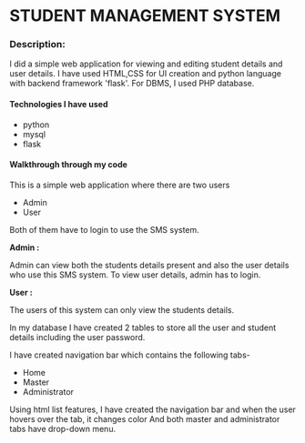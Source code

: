 #       STUDENT MANAGEMENT SYSTEM


### Description:
  I did a simple web application for viewing and editing student details and user details.
             I have used HTML,CSS for UI creation and python language with backend framework 'flask'.
             For DBMS, I used PHP database.


#### Technologies I have used 
- python
- mysql
- flask

#### Walkthrough through my code

  This is a simple web application where there are two users
  - Admin
  - User
  
  
  Both of them have to login to use the SMS system.


  **Admin :**

  Admin can view both the students details present and also the user details who use this SMS system.
  To view user details, admin has to login.



  **User :**

  The users of this system can only view the students details.


In my database I have created 2 tables to store all the user and student details including the user password.


I have created navigation bar which contains the following tabs-
  - Home
  - Master
  - Administrator



Using html list features, I have created the navigation bar and when the user hovers over the tab, it changes color
And both master and administrator tabs have drop-down menu.

